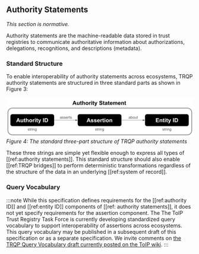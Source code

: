 ## Authority Statements
*This section is normative.*

Authority statements are the machine-readable data stored in trust registries to communicate authoritative information about authorizations, delegations, recognitions, and descriptions (metadata).

### Standard Structure

To enable interoperability of authority statements across ecosystems, TRQP authority statements are structured in three standard parts as shown in Figure&nbsp;3:

![images/authority_statements.png](images/authority_statements.png)
*Figure 4: The standard three-part structure of TRQP authority statements*

These three strings are simple yet flexible enough to express all types of [[ref:authority statements]]. This standard structure should also enable [[ref:TRQP bridges]] to perform deterministic transformations regardless of the structure of the data in an underlying [[ref:system of record]].

### Query Vocabulary

:::note
While this specification defines requirements for the [[ref:authority ID]] and [[ref:entity ID]] components of [[ref: authority statements]], it does not yet specify requirements for the assertion component. The The ToIP Trust Registry Task Force is currently developing standardized query vocabulary to support interoperability of assertions across ecosystems. This query vocabulary may be published in a subsequent draft of this specification or as a separate specification. We invite comments on [the TRQP Query Vocabulary draft currently posted on the ToIP wiki](https://lf-toip.atlassian.net/wiki/spaces/HOME/pages/149749777/TRQP+Query+Vocabulary).
:::

